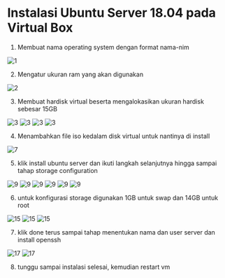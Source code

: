 # Instalasi Ubuntu Server 18.04 pada Virtual Box

1. Membuat nama operating system dengan format nama-nim

![1](https://github.com/frostmarry/dumbweek1/blob/master/asset/1.png)

2. Mengatur ukuran ram yang akan digunakan

![2](https://github.com/frostmarry/dumbweek1/blob/master/asset/2.png)

3. Membuat hardisk virtual beserta mengalokasikan ukuran hardisk sebesar 15GB

![3](https://github.com/frostmarry/dumbweek1/blob/master/asset/3.png)
![3](https://github.com/frostmarry/dumbweek1/blob/master/asset/4.png)
![3](https://github.com/frostmarry/dumbweek1/blob/master/asset/5.png)
![3](https://github.com/frostmarry/dumbweek1/blob/master/asset/6.png)

4. Menambahkan file iso kedalam disk virtual untuk nantinya di install 

![7](https://github.com/frostmarry/dumbweek1/blob/master/asset/7.png)

5. klik install ubuntu server dan ikuti langkah selanjutnya hingga sampai tahap storage configuration

![9](https://github.com/frostmarry/dumbweek1/blob/master/asset/9.png)
![9](https://github.com/frostmarry/dumbweek1/blob/master/asset/10.png)
![9](https://github.com/frostmarry/dumbweek1/blob/master/asset/11.png)
![9](https://github.com/frostmarry/dumbweek1/blob/master/asset/12.png)
![9](https://github.com/frostmarry/dumbweek1/blob/master/asset/13.png)
![9](https://github.com/frostmarry/dumbweek1/blob/master/asset/14.png)

6. untuk konfigurasi storage digunakan 1GB untuk swap dan 14GB untuk root

![15](https://github.com/frostmarry/dumbweek1/blob/master/asset/15.png)
![15](https://github.com/frostmarry/dumbweek1/blob/master/asset/16.png)
![15](https://github.com/frostmarry/dumbweek1/blob/master/asset/16.1.png)

7. klik done terus sampai tahap menentukan nama dan user server dan install openssh

![17](https://github.com/frostmarry/dumbweek1/blob/master/asset/17.png)
![17](https://github.com/frostmarry/dumbweek1/blob/master/asset/18.png)

8. tunggu sampai instalasi selesai, kemudian restart vm